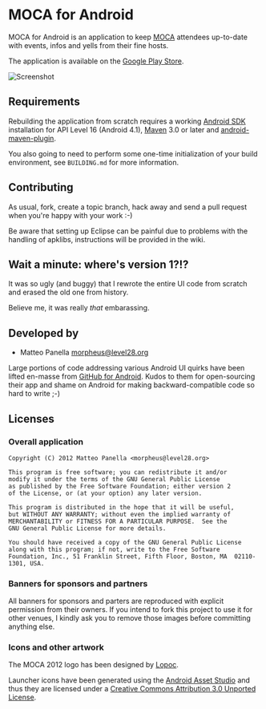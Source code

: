 MOCA for Android
================

MOCA for Android is an application to keep [MOCA][] attendees up-to-date with
events, infos and yells from their fine hosts.

The application is available on the [Google Play Store][store].

![Screenshot][screenshot]


Requirements
------------

Rebuilding the application from scratch requires a working [Android SDK][sdk]
installation for API Level 16 (Android 4.1), [Maven][maven] 3.0 or later and
[android-maven-plugin][].

You also going to need to perform some one-time initialization of your build
environment, see `BUILDING.md` for more information.


Contributing
------------

As usual, fork, create a topic branch, hack away and send a pull request when
you're happy with your work :-)

Be aware that setting up Eclipse can be painful due to problems with the
handling of apklibs, instructions will be provided in the wiki.


Wait a minute: where's version 1?!?
-----------------------------------

It was so ugly (and buggy) that I rewrote the entire UI code from scratch and
erased the old one from history.

Believe me, it was really *that* embarassing.


Developed by
------------

* Matteo Panella <morpheus@level28.org>

Large portions of code addressing various Android UI quirks have been lifted
en-masse from [GitHub for Android][gh]. Kudos to them for open-sourcing their
app and shame on Android for making backward-compatible code so hard to write
;-)


Licenses
--------

### Overall application ###

    Copyright (C) 2012 Matteo Panella <morpheus@level28.org>

    This program is free software; you can redistribute it and/or
    modify it under the terms of the GNU General Public License
    as published by the Free Software Foundation; either version 2
    of the License, or (at your option) any later version.

    This program is distributed in the hope that it will be useful,
    but WITHOUT ANY WARRANTY; without even the implied warranty of
    MERCHANTABILITY or FITNESS FOR A PARTICULAR PURPOSE.  See the
    GNU General Public License for more details.

    You should have received a copy of the GNU General Public License
    along with this program; if not, write to the Free Software
    Foundation, Inc., 51 Franklin Street, Fifth Floor, Boston, MA  02110-1301, USA.

### Banners for sponsors and partners ###

All banners for sponsors and parters are reproduced with explicit permission
from their owners. If you intend to fork this project to use it for other
venues, I kindly ask you to remove those images before committing anything
else.

### Icons and other artwork ###

The MOCA 2012 logo has been designed by [Lopoc][lopoc].

Launcher icons have been generated using the [Android Asset
Studio][assetstudio] and thus they are licensed under a [Creative Commons
Attribution 3.0 Unported License][CC-BY-3.0].


[MOCA]: http://moca.olografix.org/
[sdk]: http://developer.android.com/sdk/index.html
[maven]: http://maven.apache.org/
[android-maven-plugin]: http://code.google.com/p/maven-android-plugin/
[gh]: https://github.com/github/android/
[lopoc]: https://twitter.com/lopoc_
[assetstudio]: http://android-ui-utils.googlecode.com/hg/asset-studio/dist/index.html
[CC-BY-3.0]: http://creativecommons.org/licenses/by/3.0/
[screenshot]: http://morpheus.level28.org/stuff/composite.png
[store]: https://play.google.com/store/apps/details?id=org.level28.android.moca
